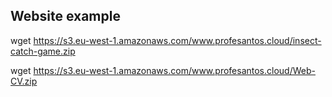 ## Website example

wget https://s3.eu-west-1.amazonaws.com/www.profesantos.cloud/insect-catch-game.zip

wget https://s3.eu-west-1.amazonaws.com/www.profesantos.cloud/Web-CV.zip


